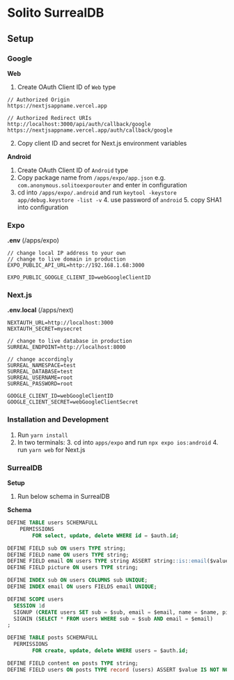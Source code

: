 # Solito SurrealDB

## Setup

### Google
**Web**
1. Create OAuth Client ID of `Web` type
```
// Authorized Origin 
https://nextjsappname.vercel.app

// Authorized Redirect URIs
http://localhost:3000/api/auth/callback/google
https://nextjsappname.vercel.app/auth/callback/google
```
2. Copy client ID and secret for Next.js environment variables

**Android**
1. Create OAuth Client ID of `Android` type
2. Copy package name from `/apps/expo/app.json` e.g. `com.anonymous.solitoexporouter` and enter in configuration
3. cd into `/apps/expo/.android` and run `keytool -keystore app/debug.keystore -list -v`
   4. use password of `android`
   5. copy SHA1 into configuration

### Expo
**.env** (/apps/expo)
```
// change local IP address to your own
// change to live domain in production
EXPO_PUBLIC_API_URL=http://192.168.1.68:3000

EXPO_PUBLIC_GOOGLE_CLIENT_ID=webGoogleClientID
```

### Next.js
**.env.local** (/apps/next)
```
NEXTAUTH_URL=http://localhost:3000
NEXTAUTH_SECRET=mysecret

// change to live database in production
SURREAL_ENDPOINT=http://localhost:8000

// change accordingly
SURREAL_NAMESPACE=test
SURREAL_DATABASE=test
SURREAL_USERNAME=root
SURREAL_PASSWORD=root

GOOGLE_CLIENT_ID=webGoogleClientID
GOOGLE_CLIENT_SECRET=webGoogleClientSecret
```

### Installation and Development
1. Run `yarn install`
2. In two terminals:
   3. cd into `apps/expo` and run `npx expo ios:android`
   4. run `yarn web` for Next.js

### SurrealDB
**Setup**
1. Run below schema in SurrealDB

**Schema**
```sql
DEFINE TABLE users SCHEMAFULL
	PERMISSIONS
		FOR select, update, delete WHERE id = $auth.id;

DEFINE FIELD sub ON users TYPE string;
DEFINE FIELD name ON users TYPE string;
DEFINE FIELD email ON users TYPE string ASSERT string::is::email($value);
DEFINE FIELD picture ON users TYPE string;

DEFINE INDEX sub ON users COLUMNS sub UNIQUE;
DEFINE INDEX email ON users FIELDS email UNIQUE;

DEFINE SCOPE users
  SESSION 1d
  SIGNUP (CREATE users SET sub = $sub, email = $email, name = $name, picture = $picture)
  SIGNIN (SELECT * FROM users WHERE sub = $sub AND email = $email)
;

DEFINE TABLE posts SCHEMAFULL
  PERMISSIONS
		FOR create, update, delete WHERE users = $auth.id;

DEFINE FIELD content on posts TYPE string;
DEFINE FIELD users ON posts TYPE record (users) ASSERT $value IS NOT NONE;
```
